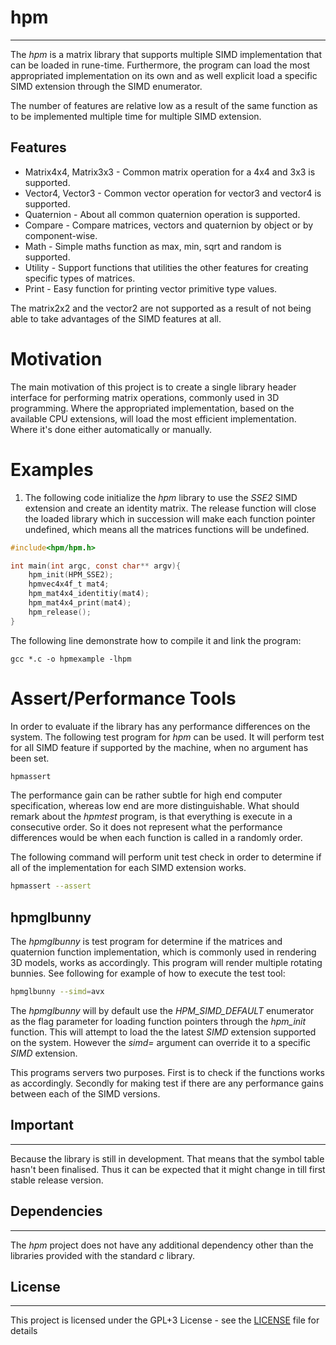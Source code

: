 # hpm #
------
The *hpm* is a matrix library that supports multiple SIMD implementation that can be loaded in rune-time. Furthermore, the program can load the most appropriated implementation on its own and as well explicit load a specific SIMD extension through the SIMD enumerator.

The number of features are relative low as a result of the same function as to be implemented multiple time for multiple SIMD extension.
## Features ##
* Matrix4x4, Matrix3x3 - Common matrix operation for a 4x4 and 3x3 is supported.
* Vector4, Vector3 - Common vector operation for vector3 and vector4 is supported.
* Quaternion - About all common quaternion operation is supported.
* Compare - Compare matrices, vectors and quaternion by object or by component-wise.
* Math - Simple maths function as max, min, sqrt and random is supported.
* Utility - Support functions that utilities the other features for creating specific types of matrices.
* Print - Easy function for printing vector primitive type values.

The matrix2x2 and the vector2 are not supported as a result of not being able to take advantages of the SIMD features at all.

# Motivation #
The main motivation of this project is to create a single library header interface for performing matrix operations, commonly used in 3D programming. Where the appropriated implementation, based on the available CPU extensions, will load the most efficient implementation. Where it's done either automatically or manually.

# Examples #
1. The following code initialize the *hpm* library to use the *SSE2* SIMD extension and create an identity matrix. The release function will close the loaded library which in succession will make each function pointer undefined, which means all the matrices functions will be undefined.
```c
#include<hpm/hpm.h>

int main(int argc, const char** argv){
	hpm_init(HPM_SSE2);
	hpmvec4x4f_t mat4;
	hpm_mat4x4_identitiy(mat4);
	hpm_mat4x4_print(mat4);
	hpm_release();
}

```

The following line demonstrate how to compile it and link the program:
```
gcc *.c -o hpmexample -lhpm
```

# Assert/Performance Tools #
In order to evaluate if the library has any performance differences on the system. The following test program for *hpm* can be used. It will perform test for all SIMD feature if supported by the machine, when no argument has been set.

```bash
hpmassert
```
The performance gain can be rather subtle for high end computer specification, whereas low end are more distinguishable.
What should remark about the *hpmtest* program, is that everything is execute in a consecutive order. So it does not represent what the performance differences would be when each function is called in a randomly order. 

The following command will perform unit test check in order to determine if all of the implementation for each SIMD extension works. 
```bash
hpmassert --assert
```

## hpmglbunny ##
The *hpmglbunny* is test program for determine if the matrices and quaternion function implementation, which is commonly used in rendering 3D models, works as accordingly. This program will render multiple rotating bunnies.
See following for example of how to execute the test tool:
```bash
hpmglbunny --simd=avx
```
The *hpmglbunny* will by default use the *HPM_SIMD_DEFAULT* enumerator as the flag parameter for loading function pointers through the *hpm_init* function. This will attempt to load the the latest *SIMD* extension supported on the system. However the *simd=* argument can override it to a specific *SIMD* extension.

This programs servers two purposes. First is to check if the functions works as accordingly. Secondly for making test if there are any performance gains between each of the SIMD versions.

## Important ##
---
Because the library is still in development. That means that the symbol table hasn't been finalised. Thus it can be expected that it might change in till first stable release version.

## Dependencies ##
----------------
The *hpm* project does not have any additional dependency other than the libraries provided with the standard *c* library.

## License ##
------
This project is licensed under the GPL+3 License - see the [LICENSE](LICENSE) file for details
